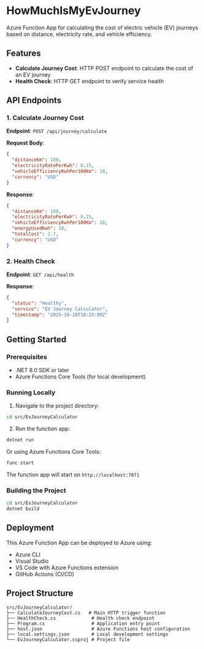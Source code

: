 # HowMuchIsMyEvJourney

Azure Function App for calculating the cost of electric vehicle (EV) journeys based on distance, electricity rate, and vehicle efficiency.

## Features

- **Calculate Journey Cost**: HTTP POST endpoint to calculate the cost of an EV journey
- **Health Check**: HTTP GET endpoint to verify service health

## API Endpoints

### 1. Calculate Journey Cost
**Endpoint**: `POST /api/journey/calculate`

**Request Body**:
```json
{
  "distanceKm": 100,
  "electricityRatePerKwh": 0.15,
  "vehicleEfficiencyKwhPer100Km": 18,
  "currency": "USD"
}
```

**Response**:
```json
{
  "distanceKm": 100,
  "electricityRatePerKwh": 0.15,
  "vehicleEfficiencyKwhPer100Km": 18,
  "energyUsedKwh": 18,
  "totalCost": 2.7,
  "currency": "USD"
}
```

### 2. Health Check
**Endpoint**: `GET /api/health`

**Response**:
```json
{
  "status": "Healthy",
  "service": "EV Journey Calculator",
  "timestamp": "2025-10-18T10:25:00Z"
}
```

## Getting Started

### Prerequisites
- .NET 8.0 SDK or later
- Azure Functions Core Tools (for local development)

### Running Locally

1. Navigate to the project directory:
```bash
cd src/EvJourneyCalculator
```

2. Run the function app:
```bash
dotnet run
```

Or using Azure Functions Core Tools:
```bash
func start
```

The function app will start on `http://localhost:7071`

### Building the Project

```bash
cd src/EvJourneyCalculator
dotnet build
```

## Deployment

This Azure Function App can be deployed to Azure using:
- Azure CLI
- Visual Studio
- VS Code with Azure Functions extension
- GitHub Actions (CI/CD)

## Project Structure

```
src/EvJourneyCalculator/
├── CalculateJourneyCost.cs   # Main HTTP trigger function
├── HealthCheck.cs             # Health check endpoint
├── Program.cs                 # Application entry point
├── host.json                  # Azure Functions host configuration
├── local.settings.json        # Local development settings
└── EvJourneyCalculator.csproj # Project file
```
